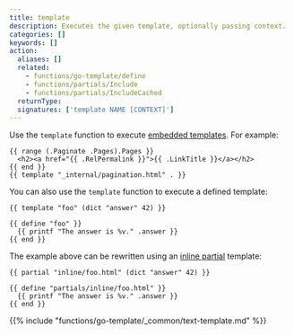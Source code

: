 ```yaml
---
title: template
description: Executes the given template, optionally passing context.
categories: []
keywords: []
action:
  aliases: []
  related:
    - functions/go-template/define
    - functions/partials/Include
    - functions/partials/IncludeCached
  returnType: 
  signatures: ['template NAME [CONTEXT]']
---
```


Use the `template` function to execute [embedded templates]. For example:

```go-html-template
{{ range (.Paginate .Pages).Pages }}
  <h2><a href="{{ .RelPermalink }}">{{ .LinkTitle }}</a></h2>
{{ end }}
{{ template "_internal/pagination.html" . }}
```

You can also use the `template` function to execute a defined template:

```go-html-template
{{ template "foo" (dict "answer" 42) }}

{{ define "foo" }}
  {{ printf "The answer is %v." .answer }}
{{ end }}
```

The example above can be rewritten using an [inline partial] template:

```go-html-template
{{ partial "inline/foo.html" (dict "answer" 42) }}

{{ define "partials/inline/foo.html" }}
  {{ printf "The answer is %v." .answer }}
{{ end }}
```

{{% include "functions/go-template/_common/text-template.md" %}}

[`partial`]: /functions/partials/include/
[inline partial]: /templates/partials/#inline-partials
[embedded templates]: /templates/embedded/
